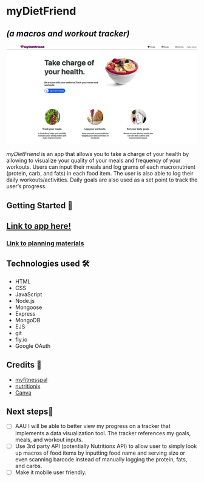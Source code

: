 # myDietFriend 
## *(a macros and workout tracker)*
![A screenshot of homepage](public/assets/read-me-ss-unit2.png)


*myDietFriend* is an app that allows you to take a charge of your health by allowing to visualize your quality of your meals and frequency of your workouts. Users can input their meals and log grams of each macronutrient (protein, carb, and fats) in each food item. The user is also able to log their daily workouts/activities. Daily goals are also used as a set point to track the user’s progress. 

## Getting Started 🚦
## [Link to app here!](https://my-diet-friend.fly.dev/)
### [Link to planning materials](https://trello.com/b/gPJ4rHhe/macro-tracker)


## Technologies used 🛠️
* HTML
* CSS
* JavaScript
* Node.js
* Mongoose
* Express
* MongoDB
* EJS
* git
* fly.io
* Google OAuth

## Credits 🙌
* [myfitnesspal](https://www.myfitnesspal.com/)
* [nutritionix](https://www.nutritionix.com/business/api)
* [Canva](https://www.canva.com/)


## Next steps🧊
- [ ] AAU I will be able to better view my  progress on a tracker that implements a data visualization tool. The tracker references my goals, meals, and workout inputs.
- [ ] Use 3rd party API (potentially Nutritionx API) to allow user to simply look up macros of food items by inputting food name and serving size or even scanning barcode instead of manually logging the protein, fats, and carbs.
- [ ] Make it mobile user friendly.
